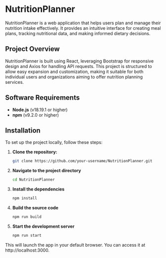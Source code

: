 
# NutritionPlanner

NutritionPlanner is a web application that helps users plan and manage their nutrition intake effectively. It provides an intuitive interface for creating meal plans, tracking nutritional data, and making informed dietary decisions.

## Project Overview

NutritionPlanner is built using React, leveraging Bootstrap for responsive design and Axios for handling API requests. This project is structured to allow easy expansion and customization, making it suitable for both individual users and organizations aiming to offer nutrition planning services.

## Software Requirements

- **Node.js** (v18.19.1 or higher)
- **npm** (v9.2.0 or higher)

## Installation

To set up the project locally, follow these steps:

1. **Clone the repository:**

   ```bash
   git clone https://github.com/your-username/NutritionPlanner.git
    ```

2. **Navigate to the project directory**
    ```bash
    cd NutritionPlanner
    ```

3. **Install the dependencies**
    ```bash
    npm install
    ```

4. **Build the source code**
    ```bash
    npm run build
    ```


5. **Start the development server**
    ```bash
    npm run start
    ```

This will launch the app in your default browser. You can access it at http://localhost:3000.